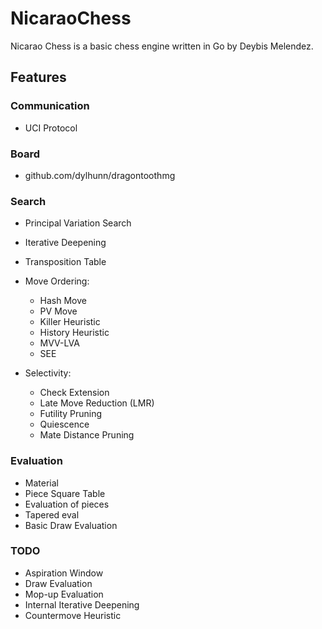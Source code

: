 # NicaraoChess

Nicarao Chess is a basic chess engine written in Go by Deybis Melendez.

## Features

### Communication 

- UCI Protocol

### Board

- github.com/dylhunn/dragontoothmg

### Search

- Principal Variation Search
- Iterative Deepening
- Transposition Table

- Move Ordering:
    - Hash Move
    - PV Move
    - Killer Heuristic
    - History Heuristic
    - MVV-LVA
    - SEE

- Selectivity:
    - Check Extension
    - Late Move Reduction (LMR)
    - Futility Pruning
    - Quiescence
    - Mate Distance Pruning

### Evaluation

- Material
- Piece Square Table
- Evaluation of pieces
- Tapered eval
- Basic Draw Evaluation

### TODO

- Aspiration Window
- Draw Evaluation
- Mop-up Evaluation
- Internal Iterative Deepening
- Countermove Heuristic